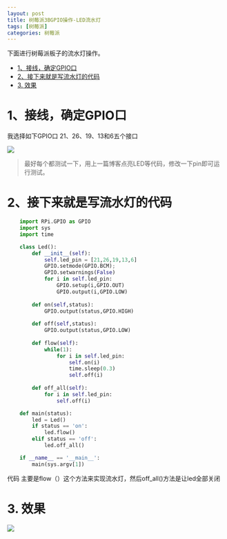 ```yaml
---
layout: post
title: 树莓派3BGPIO操作-LED流水灯
tags: [树莓派]
categories: 树莓派
---
```


下面进行树莓派板子的流水灯操作。

<!-- TOC -->

- [1、接线，确定GPIO口](#1%e6%8e%a5%e7%ba%bf%e7%a1%ae%e5%ae%9agpio%e5%8f%a3)
- [2、接下来就是写流水灯的代码](#2%e6%8e%a5%e4%b8%8b%e6%9d%a5%e5%b0%b1%e6%98%af%e5%86%99%e6%b5%81%e6%b0%b4%e7%81%af%e7%9a%84%e4%bb%a3%e7%a0%81)
- [3. 效果](#3-%e6%95%88%e6%9e%9c)

<!-- /TOC -->



# 1、接线，确定GPIO口
我选择如下GPIO口 21、26、19、13和6五个接口

![](https://i.imgur.com/AsYoZmL.jpg)

> 最好每个都测试一下，用上一篇博客点亮LED等代码，修改一下pin即可运行测试。

# 2、接下来就是写流水灯的代码

```python
	import RPi.GPIO as GPIO
	import sys
	import time

	class Led():
	    def __init__(self):
	        self.led_pin = [21,26,19,13,6]
	        GPIO.setmode(GPIO.BCM);
	        GPIO.setwarnings(False)
	        for i in self.led_pin:
	            GPIO.setup(i,GPIO.OUT)
	            GPIO.output(i,GPIO.LOW)
	
	    def on(self,status):
	        GPIO.output(status,GPIO.HIGH)
	
	    def off(self,status):
	        GPIO.output(status,GPIO.LOW)
	
	    def flow(self):
	        while(1):
	            for i in self.led_pin:
	                self.on(i)
	                time.sleep(0.3)
	                self.off(i)
	
	    def off_all(self):
	        for i in self.led_pin:
	            self.off(i)

	def main(status):
   	 	led = Led()
    	if status == 'on':
        	led.flow()
   		elif status == 'off':
        	led.off_all()

	if __name__ == '__main__':
    	main(sys.argv[1])
```      
     
代码 主要是flow（）这个方法来实现流水灯，然后off_all()方法是让led全部关闭

# 3. 效果
![](https://i.imgur.com/BPPJW8i.jpg)

